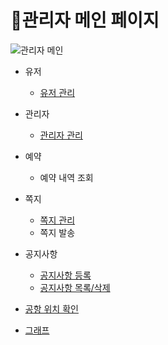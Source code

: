 # 📌관리자 메인 페이지   

![관리자 메인](https://user-images.githubusercontent.com/88878686/180452877-7880df6b-b814-49f7-ba41-53f734f65683.JPG)

* 유저
  * [유저 관리](https://github.com/Runu09/finalproject/blob/main/%EA%B5%AC%ED%98%84%EC%84%A4%EB%AA%85/%EC%9C%A0%EC%A0%80%EA%B4%80%EB%A6%AC.md)

* 관리자
  * [관리자 관리](https://github.com/Runu09/finalproject/blob/main/%EA%B5%AC%ED%98%84%EC%84%A4%EB%AA%85/%EA%B4%80%EB%A6%AC%EC%9E%90%EB%93%B1%EB%A1%9D.md)

* 예약
  * 예약 내역 조회

* 쪽지
  * [쪽지 관리](https://github.com/Runu09/finalproject/blob/main/%EA%B5%AC%ED%98%84%EC%84%A4%EB%AA%85/%EC%AA%BD%EC%A7%80%EA%B4%80%EB%A6%AC.md)
  * 쪽지 발송

* 공지사항
  * [공지사항 등록](https://github.com/Runu09/finalproject/blob/main/%EA%B5%AC%ED%98%84%EC%84%A4%EB%AA%85/%EA%B3%B5%EC%A7%80%EC%82%AC%ED%95%AD%EB%93%B1%EB%A1%9D.md)
  * [공지사항 목록/삭제](https://github.com/Runu09/finalproject/blob/main/%EA%B5%AC%ED%98%84%EC%84%A4%EB%AA%85/%EA%B3%B5%EC%A7%80%EC%82%AC%ED%95%AD%20%EB%AA%A9%EB%A1%9D&%EC%82%AD%EC%A0%9C.md)

* [공항 위치 확인](https://github.com/Runu09/finalproject/blob/main/%EA%B5%AC%ED%98%84%EC%84%A4%EB%AA%85/%EA%B3%B5%ED%95%AD%EC%9C%84%EC%B9%98.md)

* [그래프](https://github.com/Runu09/finalproject/blob/main/%EA%B5%AC%ED%98%84%EC%84%A4%EB%AA%85/%EA%B7%B8%EB%9E%98%ED%94%84.md)

